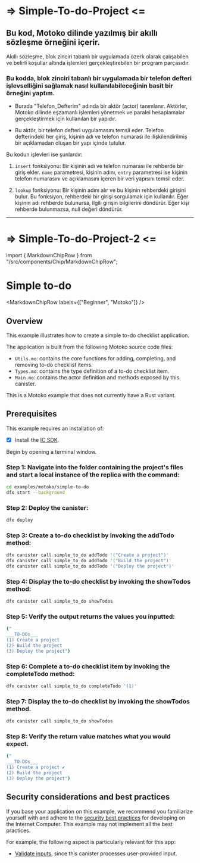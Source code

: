 # => Simple-To-do-Project <=
## Bu kod, Motoko dilinde yazılmış bir akıllı sözleşme örneğini içerir.
 Akıllı sözleşme, blok zinciri tabanlı bir uygulamada özerk olarak çalışabilen ve belirli koşullar altında işlemleri gerçekleştirebilen bir program parçasıdır.


### Bu kodda, blok zinciri tabanlı bir uygulamada bir telefon defteri işlevselliğini sağlamak nasıl kullanılabileceğinin basit bir örneğini yaptım.
* Burada "Telefon_Defterim" adında bir aktör (actor) tanımlanır. Aktörler, Motoko dilinde eşzamanlı işlemleri yönetmek ve paralel hesaplamalar gerçekleştirmek için kullanılan bir yapıdır.

* Bu aktör, bir telefon defteri uygulamasını temsil eder. Telefon defterindeki her giriş, kişinin adı ve telefon numarası ile ilişkilendirilmiş bir açıklamadan oluşan bir yapı içinde tutulur. 

Bu kodun işlevleri ise şunlardır:

1. `insert` fonksiyonu:
    Bir kişinin adı ve telefon numarası ile rehberde bir giriş ekler. `name` parametresi, kişinin adını, `entry` parametresi ise kişinin telefon numarasını ve açıklamasını içeren bir veri yapısını temsil eder.

3. `lookup` fonksiyonu:
    Bir kişinin adını alır ve bu kişinin rehberdeki girişini bulur. Bu fonksiyon, rehberdeki bir girişi sorgulamak için kullanılır. Eğer kişinin adı rehberde bulunursa, ilgili girişin bilgilerini döndürür. Eğer kişi rehberde bulunmazsa, null değeri döndürür.

***********************************************************************************************************************************************************
# => Simple-To-do-Project-2 <=
import { MarkdownChipRow } from "/src/components/Chip/MarkdownChipRow";

# Simple to-do

<MarkdownChipRow labels={["Beginner", "Motoko"]} />

## Overview
This example illustrates how to create a simple to-do checklist application. 

The application is built from the following Motoko source code files:

- `Utils.mo`: contains the core functions for adding, completing, and removing to-do checklist items.
- `Types.mo`: contains the type definition of a to-do checklist item.
- `Main.mo`: contains the actor definition and methods exposed by this canister.

This is a Motoko example that does not currently have a Rust variant. 

## Prerequisites
This example requires an installation of:

- [x] Install the [IC SDK](https://internetcomputer.org/docs/current/developer-docs/setup/install/index.mdx).

Begin by opening a terminal window.

### Step 1: Navigate into the folder containing the project's files and start a local instance of the replica with the command:

```bash
cd examples/motoko/simple-to-do
dfx start --background
```

### Step 2: Deploy the canister:

```bash
dfx deploy
```

### Step 3: Create a to-do checklist by invoking the addTodo method:

```bash
dfx canister call simple_to_do addTodo '("Create a project")'
dfx canister call simple_to_do addTodo '("Build the project")'
dfx canister call simple_to_do addTodo '("Deploy the project")'
```

### Step 4: Display the to-do checklist by invoking the showTodos method:

```bash
dfx canister call simple_to_do showTodos
```

### Step 5: Verify the output returns the values you inputted:

```bash
("
___TO-DOs___
(1) Create a project
(2) Build the project
(3) Deploy the project")
```

### Step 6: Complete a to-do checklist item by invoking the completeTodo method:

```bash
dfx canister call simple_to_do completeTodo '(1)'
```

### Step 7: Display the to-do checklist by invoking the showTodos method.

```bash
dfx canister call simple_to_do showTodos
```

### Step 8: Verify the return value matches what you would expect.

```bash
("
___TO-DOs___
(1) Create a project ✔
(2) Build the project
(3) Deploy the project")
```
## Security considerations and best practices

If you base your application on this example, we recommend you familiarize yourself with and adhere to the [security best practices](https://internetcomputer.org/docs/current/references/security/) for developing on the Internet Computer. This example may not implement all the best practices.

For example, the following aspect is particularly relevant for this app:
* [Validate inputs](https://internetcomputer.org/docs/current/references/security/rust-canister-development-security-best-practices#validate-inputs), since this canister processes user-provided input. 
